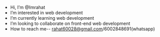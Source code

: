 -  Hi, I’m @Imrahat
-  I’m interested in web development
-  I’m currently learning web development
-  I’m looking to collaborate on front-end web development
-  How to reach me-- rahat60028@gmail.com/6002848691(whatsapp)

<!---
Imrahat/Imrahat is a ✨ special ✨ repository because its `README.md` (this file) appears on your GitHub profile.
You can click the Preview link to take a look at your changes.
--->
